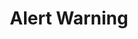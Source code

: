 ---
title: Alert Warning
category: Application
paid: false
isActive: true
ltr: {"vue":{"vueCss":[{"label":"App.vue","code":"<template>\n  <div class=\"alert-warning\">\n    <div class=\"alert-warning-container\">\n      <div class=\"alert-details\">\n        <div class=\"alert-icon\">\n          <svg xmlns=\"http://www.w3.org/2000/svg\" viewBox=\"0 0 20 20\" fill=\"currentColor\">\n            <path fillRule=\"evenodd\"\n              d=\"M8.257 3.099c.765-1.36 2.722-1.36 3.486 0l5.58 9.92c.75 1.334-.213 2.98-1.742 2.98H4.42c-1.53 0-2.493-1.646-1.743-2.98l5.58-9.92zM11 13a1 1 0 11-2 0 1 1 0 012 0zm-1-8a1 1 0 00-1 1v3a1 1 0 002 0V6a1 1 0 00-1-1z\"\n              clipRule=\"evenodd\" />\n          </svg>\n        </div>\n        <div class=\"details\">\n          <span class=\"lable\">\n            Warning\n          </span>\n          <p>\n            Manage your team members permissions from your <a class=\"link\" href=\"javascript:void(0)\">dashboard</a>\n          </p>\n        </div>\n      </div>\n    </div>\n  </div>\n</template>"},{"label":"style.css","code":".alert-warning {\n  margin: 3rem 1rem 0px 1rem;\n  padding: 0px 1rem 0px 1rem;\n  border-radius: 0.375rem;\n  background-color: #fffbeb;\n}\n@media (min-width: 768px) {\n  .alert-warning {\n    max-width: 42rem;\n    margin-left: auto;\n    margin-right: auto;\n  }\n}\n.alert-warning .alert-warning-container {\n  padding: 0.75rem 0px 0.75rem 0px;\n}\n.alert-warning .alert-warning-container .alert-details {\n  display: flex;\n}\n.alert-warning .alert-warning-container .alert-details .alert-icon svg {\n  width: 1.5rem;\n  height: 1.5rem;\n  color: #f59e0b;\n  border-radius: 50%;\n}\n.alert-warning .alert-warning-container .alert-details .details {\n  align-self: center;\n  margin-left: 0.75rem;\n}\n.alert-warning .alert-warning-container .alert-details .details .lable {\n  color: #d97706;\n  font-weight: 600;\n}\n.alert-warning .alert-warning-container .alert-details .details p {\n  margin-top: 0.25rem;\n  color: #d97706;\n}\n.alert-warning .alert-warning-container .alert-details .details p .link {\n  text-decoration: underline;\n}"}],"vueTail":[{"code":"<template>\n  <div class=\"mt-12 mx-4 px-4 rounded-md bg-amber-50 md:max-w-2xl md:mx-auto\">\n    <div class=\"py-3\">\n      <div class=\"flex\">\n        <div>\n          <svg xmlns=\"http://www.w3.org/2000/svg\" class=\"h-6 w-6 rounded-full text-amber-500\" viewBox=\"0 0 20 20\"\n            fill=\"currentColor\">\n            <path fillRule=\"evenodd\"\n              d=\"M8.257 3.099c.765-1.36 2.722-1.36 3.486 0l5.58 9.92c.75 1.334-.213 2.98-1.742 2.98H4.42c-1.53 0-2.493-1.646-1.743-2.98l5.58-9.92zM11 13a1 1 0 11-2 0 1 1 0 012 0zm-1-8a1 1 0 00-1 1v3a1 1 0 002 0V6a1 1 0 00-1-1z\"\n              clipRule=\"evenodd\" />\n          </svg>\n        </div>\n        <div class=\"self-center ml-3\">\n          <span class=\"text-amber-600 font-semibold\">\n            Warning\n          </span>\n          <p class=\"text-amber-600 mt-1\">\n            Manage your team members permissions from your <a class=\"underline\"\n              href=\"javascript:void(0)\">dashboard</a>\n          </p>\n        </div>\n      </div>\n    </div>\n  </div>\n</template>","label":"App.vue"}]},"react":{"jsxCss":[{"code":"export default () => {\n    return (\n        <div className=\"alert-warning\">\n            <div className=\"alert-warning-container\">\n                <div className=\"alert-details\">\n                    <div className=\"alert-icon\">\n                        <svg xmlns=\"http://www.w3.org/2000/svg\" viewBox=\"0 0 20 20\" fill=\"currentColor\">\n                            <path fillRule=\"evenodd\" d=\"M8.257 3.099c.765-1.36 2.722-1.36 3.486 0l5.58 9.92c.75 1.334-.213 2.98-1.742 2.98H4.42c-1.53 0-2.493-1.646-1.743-2.98l5.58-9.92zM11 13a1 1 0 11-2 0 1 1 0 012 0zm-1-8a1 1 0 00-1 1v3a1 1 0 002 0V6a1 1 0 00-1-1z\" clipRule=\"evenodd\" />\n                        </svg>\n                    </div>\n                    <div className=\"details\">\n                        <span className=\"lable\">\n                            Warning\n                        </span>\n                        <p>\n                            Manage your team members permissions from your <a className=\"link\" href=\"javascript:void(0)\">dashboard</a>\n                        </p>\n                    </div>\n                </div>\n            </div>\n        </div>\n    )\n}\n","label":"App.jsx"},{"label":"style.css","code":".alert-warning {\n  margin: 3rem 1rem 0px 1rem;\n  padding: 0px 1rem 0px 1rem;\n  border-radius: 0.375rem;\n  background-color: #fffbeb;\n}\n@media (min-width: 768px) {\n  .alert-warning {\n    max-width: 42rem;\n    margin-left: auto;\n    margin-right: auto;\n  }\n}\n.alert-warning .alert-warning-container {\n  padding: 0.75rem 0px 0.75rem 0px;\n}\n.alert-warning .alert-warning-container .alert-details {\n  display: flex;\n}\n.alert-warning .alert-warning-container .alert-details .alert-icon svg {\n  width: 1.5rem;\n  height: 1.5rem;\n  color: #f59e0b;\n  border-radius: 50%;\n}\n.alert-warning .alert-warning-container .alert-details .details {\n  align-self: center;\n  margin-left: 0.75rem;\n}\n.alert-warning .alert-warning-container .alert-details .details .lable {\n  color: #d97706;\n  font-weight: 600;\n}\n.alert-warning .alert-warning-container .alert-details .details p {\n  margin-top: 0.25rem;\n  color: #d97706;\n}\n.alert-warning .alert-warning-container .alert-details .details p .link {\n  text-decoration: underline;\n}\n"}],"jsxTail":[{"code":"export default () => {\n    return (\n        <div className=\"mt-12 mx-4 px-4 rounded-md bg-amber-50 md:max-w-2xl md:mx-auto md:px-8\">\n            <div className=\"py-3\">\n                <div className=\"flex\">\n                    <div>\n                        <svg xmlns=\"http://www.w3.org/2000/svg\" className=\"h-6 w-6 rounded-full text-amber-500\" viewBox=\"0 0 20 20\" fill=\"currentColor\">\n                            <path fillRule=\"evenodd\" d=\"M8.257 3.099c.765-1.36 2.722-1.36 3.486 0l5.58 9.92c.75 1.334-.213 2.98-1.742 2.98H4.42c-1.53 0-2.493-1.646-1.743-2.98l5.58-9.92zM11 13a1 1 0 11-2 0 1 1 0 012 0zm-1-8a1 1 0 00-1 1v3a1 1 0 002 0V6a1 1 0 00-1-1z\" clipRule=\"evenodd\" />\n                        </svg>\n                    </div>\n                    <div className=\"self-center ml-3\">\n                        <span className=\"text-amber-600 font-semibold\">\n                            Warning\n                        </span>\n                        <p className=\"text-amber-600 mt-1\">\n                            Manage your team members permissions from your <a className=\"underline\" href=\"javascript:void(0)\">dashboard</a>\n                        </p>\n                    </div>\n                </div>\n            </div>\n        </div>\n    )\n}\n","label":"App.jsx"}]},"preview":"function App() {\n    return (\n        <div className=\"mt-12 mx-4 px-4 rounded-md bg-amber-50 md:max-w-2xl md:mx-auto md:px-8\">\n            <div className=\"py-3\">\n                <div className=\"flex\">\n                    <div>\n                        <svg xmlns=\"http://www.w3.org/2000/svg\" className=\"h-6 w-6 rounded-full text-amber-500\" viewBox=\"0 0 20 20\" fill=\"currentColor\">\n                            <path fillRule=\"evenodd\" d=\"M8.257 3.099c.765-1.36 2.722-1.36 3.486 0l5.58 9.92c.75 1.334-.213 2.98-1.742 2.98H4.42c-1.53 0-2.493-1.646-1.743-2.98l5.58-9.92zM11 13a1 1 0 11-2 0 1 1 0 012 0zm-1-8a1 1 0 00-1 1v3a1 1 0 002 0V6a1 1 0 00-1-1z\" clipRule=\"evenodd\" />\n                        </svg>\n                    </div>\n                    <div className=\"self-center ml-3\">\n                        <span className=\"text-amber-600 font-semibold\">\n                            Warning\n                        </span>\n                        <p className=\"text-amber-600 mt-1\">\n                            Manage your team members permissions from your <a className=\"underline\" href=\"javascript:void(0)\">dashboard</a>\n                        </p>\n                    </div>\n                </div>\n            </div>\n        </div>\n    )\n}"}
rtl: {"vue":{"vueCss":[],"vueTail":[]},"react":{"jsxCss":[{"label":"App.jsx","code":"export default () => {\n    return (\n        <div className=\"alert-warning\">\n            <div className=\"alert-warning-container\">\n                <div className=\"alert-details\">\n                    <div className=\"alert-icon\">\n                        <svg xmlns=\"http://www.w3.org/2000/svg\" viewBox=\"0 0 20 20\" fill=\"currentColor\">\n                            <path fillRule=\"evenodd\" d=\"M8.257 3.099c.765-1.36 2.722-1.36 3.486 0l5.58 9.92c.75 1.334-.213 2.98-1.742 2.98H4.42c-1.53 0-2.493-1.646-1.743-2.98l5.58-9.92zM11 13a1 1 0 11-2 0 1 1 0 012 0zm-1-8a1 1 0 00-1 1v3a1 1 0 002 0V6a1 1 0 00-1-1z\" clipRule=\"evenodd\" />\n                        </svg>\n                    </div>\n                    <div className=\"details\">\n                        <span className=\"lable\">\n                            تحذير\n                        </span>\n                        <p>\n                        إدارة أذونات أعضاء فريقك من <a className=\"link\" href=\"javascript:void(0)\">لوحة التحكم</a>\n                        </p>\n                    </div>\n                </div>\n            </div>\n        </div>\n    )\n}"},{"code":".alert-warning {\n  margin: 3rem 1rem 0px 1rem;\n  padding: 0px 1rem 0px 1rem;\n  border-radius: 0.375rem;\n  background-color: #fffbeb;\n}\n@media (min-width: 768px) {\n  .alert-warning {\n    max-width: 42rem;\n    margin-left: auto;\n    margin-right: auto;\n  }\n}\n.alert-warning .alert-warning-container {\n  padding: 0.75rem 0px 0.75rem 0px;\n}\n.alert-warning .alert-warning-container .alert-details {\n  display: flex;\n}\n.alert-warning .alert-warning-container .alert-details .alert-icon svg {\n  width: 1.5rem;\n  height: 1.5rem;\n  color: #f59e0b;\n  border-radius: 50%;\n}\n.alert-warning .alert-warning-container .alert-details .details {\n  align-self: center;\n  margin-left: 0.75rem;\n}\n.alert-warning .alert-warning-container .alert-details .details .lable {\n  color: #d97706;\n  font-weight: 600;\n}\n.alert-warning .alert-warning-container .alert-details .details p {\n  margin-top: 0.25rem;\n  color: #d97706;\n}\n.alert-warning .alert-warning-container .alert-details .details p .link {\n  text-decoration: underline;\n}\n","label":"style.css"}],"jsxTail":[{"label":"App.jsx","code":"export default () => {\n    return (\n        <div className=\"mt-12 mx-4 px-4 rounded-md bg-amber-50 md:max-w-2xl md:mx-auto md:px-8\">\n            <div className=\"py-3\">\n                <div className=\"flex\">\n                    <div>\n                        <svg xmlns=\"http://www.w3.org/2000/svg\" className=\"h-6 w-6 rounded-full text-amber-500\" viewBox=\"0 0 20 20\" fill=\"currentColor\">\n                            <path fillRule=\"evenodd\" d=\"M8.257 3.099c.765-1.36 2.722-1.36 3.486 0l5.58 9.92c.75 1.334-.213 2.98-1.742 2.98H4.42c-1.53 0-2.493-1.646-1.743-2.98l5.58-9.92zM11 13a1 1 0 11-2 0 1 1 0 012 0zm-1-8a1 1 0 00-1 1v3a1 1 0 002 0V6a1 1 0 00-1-1z\" clipRule=\"evenodd\" />\n                        </svg>\n                    </div>\n                    <div className=\"self-center mr-3\">\n                        <span className=\"text-amber-600 font-semibold\">\n                            تحذير\n                        </span>\n                        <p className=\"text-amber-600 mt-1\">\n                            إدارة أذونات أعضاء فريقك من <a className=\"underline\" href=\"javascript:void(0)\">لوحة التحكم</a>\n                        </p>\n                    </div>\n                </div>\n            </div>\n        </div>\n    )\n}"}]},"preview":"function App() {\n    return (\n        <div className=\"mt-12 mx-4 px-4 rounded-md bg-amber-50 md:max-w-2xl md:mx-auto md:px-8\">\n            <div className=\"py-3\">\n                <div className=\"flex\">\n                    <div>\n                        <svg xmlns=\"http://www.w3.org/2000/svg\" className=\"h-6 w-6 rounded-full text-amber-500\" viewBox=\"0 0 20 20\" fill=\"currentColor\">\n                            <path fillRule=\"evenodd\" d=\"M8.257 3.099c.765-1.36 2.722-1.36 3.486 0l5.58 9.92c.75 1.334-.213 2.98-1.742 2.98H4.42c-1.53 0-2.493-1.646-1.743-2.98l5.58-9.92zM11 13a1 1 0 11-2 0 1 1 0 012 0zm-1-8a1 1 0 00-1 1v3a1 1 0 002 0V6a1 1 0 00-1-1z\" clipRule=\"evenodd\" />\n                        </svg>\n                    </div>\n                    <div className=\"self-center mr-3\">\n                        <span className=\"text-amber-600 font-semibold\">\n                            تحذير\n                        </span>\n                        <p className=\"text-amber-600 mt-1\">\n                            إدارة أذونات أعضاء فريقك من <a className=\"underline\" href=\"javascript:void(0)\">لوحة القيادة</a>\n                        </p>\n                    </div>\n                </div>\n            </div>\n        </div>\n    )\n}"}
slug: /alerts
id: cf5e8b72-9064-4578-ae89-55b9ab92ee04
created_at: 4
---